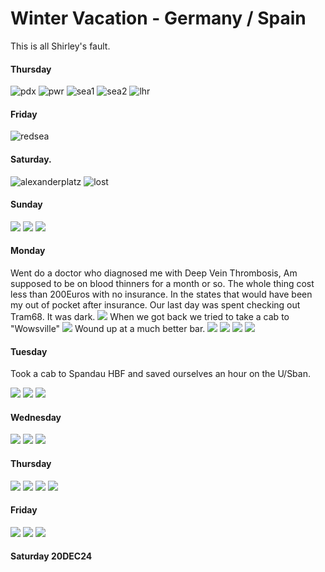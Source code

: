 # Winter Vacation - Germany / Spain
This is all Shirley's fault.
#### Thursday
![pdx](images/pdx12dec24.png.png)
![pwr](images/power.jpg)
![sea1](images/sea12dec24-a.jpg)
![sea2](images/sea12dec24-b.jpg)
![lhr](images/LHR13DEC24.jpg)
#### Friday 
![redsea](images/redsea.jpg)
#### Saturday.
![alexanderplatz](images/alexanderplat.jpg)
![lost](images/lost.jpg)
#### Sunday
![](images/victorycollumn.jpg)
![](images/shirleyasarussian.jpg)
![](images/watchingus.jpg)
#### Monday
Went do a doctor who diagnosed me with Deep Vein Thrombosis, Am supposed to be on blood thinners for a month or so.
The whole thing cost less than 200Euros with no insurance. 
In the states that would have been my out of pocket after insurance.
Our last day was spent checking out Tram68. It was dark.
![](images/tramtonowhere.jpg)
When we got back we tried to take a cab to "Wowsville"
![](images/nowow.jpg)
Wound up at a much better bar.
![](images/gibtesbesserheir.jpg)
![](images/club49.jpg)
![](images/wowok.jpg)
![](images/happy.jpg)
#### Tuesday
Took a cab to Spandau HBF and saved ourselves an hour on the U/Sban.

![](images/koelnerdom.jpg)
![](images/shirleyamdom.jpg)
![](images/domart.jpg)
#### Wednesday

![](images/safeonthetrain.jpg)
![](images/badenbadenweinachtsmarkt.jpg)
![](images/badenbadenfood.jpg)
#### Thursday
![](images/kalrsruhehbf.jpg)
![](images/karlsruhenachstutti.jpg)
![](images/friedrichbad.jpg)
![](images/echtduetshesessen.jpg)
#### Friday
![](images/badenbadenwindow.jpg)
![](images/stuttiefoodie.jpg)
![](images/farriswheel.jpg)
#### Saturday 20DEC24